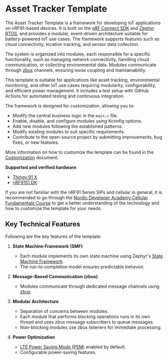 # Asset Tracker Template

The Asset Tracker Template is a framework for developing IoT applications on nRF91-based devices. It is built on the [nRF Connect SDK](https://www.nordicsemi.com/Products/Development-software/nRF-Connect-SDK) and [Zephyr RTOS](https://docs.zephyrproject.org/latest/), and provides a modular, event-driven architecture suitable for battery-powered IoT use cases. The framework supports features such as cloud connectivity, location tracking, and sensor data collection.

The system is organized into modules, each responsible for a specific functionality, such as managing network connectivity, handling cloud communication, or collecting environmental data. Modules communicate through [zbus](https://docs.nordicsemi.com/bundle/ncs-latest/page/zephyr/services/zbus/index.html) channels, ensuring loose coupling and maintainability.

This template is suitable for applications like asset tracking, environmental monitoring, and other IoT use cases requiring modularity, configurability, and efficient power management. It includes a test setup with GitHub Actions for automated testing and continuous integration.

The framework is designed for customization, allowing you to:

* Modify the central business logic in the `main.c` file.
* Enable, disable, and configure modules using Kconfig options.
* Add new modules following the established patterns.
* Modify existing modules to suit specific requirements.
* Contribute to the open-source project by submitting improvements, bug fixes, or new features.

More information on how to customize the template can be found in the [Customization](common/customization.md) document.

**Supported and verified hardware**:

* [Thingy:91 X](https://www.nordicsemi.com/Products/Development-hardware/Nordic-Thingy-91-X)
* [nRF9151 DK](https://www.nordicsemi.com/Products/Development-hardware/nRF9151-DK)

If you are not familiar with the nRF91 Series SiPs and cellular in general, it is recommended to go through the [Nordic Developer Academy Cellular Fundamentals Course](https://academy.nordicsemi.com/courses/cellular-iot-fundamentals) to get a better understanding of the technology and how to customize the template for your needs.


## Key Technical Features

Following are the key features of the template:

1. **State Machine Framework (SMF)**
   * Each module implements its own state machine using Zephyr's [State Machine Framework](https://docs.nordicsemi.com/bundle/ncs-latest/page/zephyr/services/smf/index.html).
   * The run-to-completion model ensures predictable behavior.

2. **Message-Based Communication (zbus)**
   * Modules communicate through dedicated message channels using [zbus](https://docs.nordicsemi.com/bundle/ncs-latest/page/zephyr/services/zbus/index.html).

3. **Modular Architecture**
   * Separation of concerns between modules.
   * Each module that performs blocking operations runs in its own thread and uses zbus message subscribers to queue messages.
   * Non-blocking modules use zbus listeners for immediate processing.

4. **Power Optimization**
   * [LTE Power Saving Mode (PSM)](https://docs.nordicsemi.com/bundle/ncs-latest/page/nrf/protocols/lte/psm.html#power_saving_mode_psm) enabled by default.
   * Configurable power-saving features.

